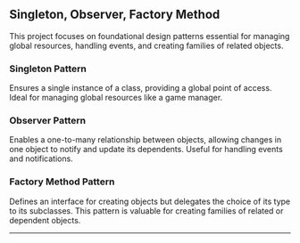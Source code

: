 ## Singleton, Observer, Factory Method
This project focuses on foundational design patterns essential for managing global resources, handling events, and creating families of related objects.

### Singleton Pattern
Ensures a single instance of a class, providing a global point of access. Ideal for managing global resources like a game manager.

### Observer Pattern
Enables a one-to-many relationship between objects, allowing changes in one object to notify and update its dependents. Useful for handling events and notifications.

### Factory Method Pattern
Defines an interface for creating objects but delegates the choice of its type to its subclasses. This pattern is valuable for creating families of related or dependent objects.

---
